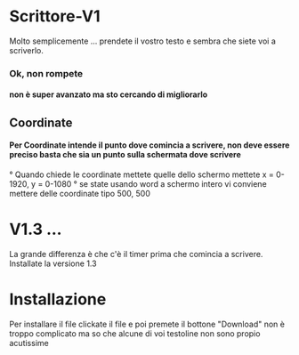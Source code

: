 # Scrittore-V1
Molto semplicemente ... prendete il vostro testo e sembra che siete voi a scriverlo.
### Ok, non rompete 
#### non è super avanzato ma sto cercando di migliorarlo
## Coordinate
#### Per Coordinate intende il punto dove comincia a scrivere, non deve essere preciso basta che sia un punto sulla schermata dove scrivere
° Quando chiede le coordinate mettete quelle dello schermo mettete x = 0-1920, y = 0-1080
° se state usando word a schermo intero vi conviene mettere delle coordinate tipo 500, 500
# V1.3 ...
La grande differenza è che c'è il timer prima che comincia a scrivere.
Installate la versione 1.3
# Installazione
Per installare il file clickate il file e poi premete il bottone "Download" non è troppo complicato ma so che alcune di voi testoline non sono propio acutissime

